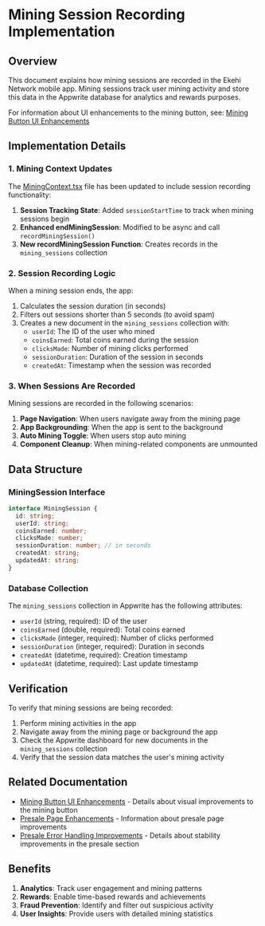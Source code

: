 # Mining Session Recording Implementation

## Overview

This document explains how mining sessions are recorded in the Ekehi Network mobile app. Mining sessions track user mining activity and store this data in the Appwrite database for analytics and rewards purposes.

For information about UI enhancements to the mining button, see:
[Mining Button UI Enhancements](./MINING_BUTTON_UI_ENHANCEMENTS.md)

## Implementation Details

### 1. Mining Context Updates

The [MiningContext.tsx](file:///c:/Users/ARQAM%20TV/Downloads/mobile/src/contexts/MiningContext.tsx) file has been updated to include session recording functionality:

1. **Session Tracking State**: Added `sessionStartTime` to track when mining sessions begin
2. **Enhanced endMiningSession**: Modified to be async and call `recordMiningSession()`
3. **New recordMiningSession Function**: Creates records in the `mining_sessions` collection

### 2. Session Recording Logic

When a mining session ends, the app:

1. Calculates the session duration (in seconds)
2. Filters out sessions shorter than 5 seconds (to avoid spam)
3. Creates a new document in the `mining_sessions` collection with:
   - `userId`: The ID of the user who mined
   - `coinsEarned`: Total coins earned during the session
   - `clicksMade`: Number of mining clicks performed
   - `sessionDuration`: Duration of the session in seconds
   - `createdAt`: Timestamp when the session was recorded

### 3. When Sessions Are Recorded

Mining sessions are recorded in the following scenarios:

1. **Page Navigation**: When users navigate away from the mining page
2. **App Backgrounding**: When the app is sent to the background
3. **Auto Mining Toggle**: When users stop auto mining
4. **Component Cleanup**: When mining-related components are unmounted

## Data Structure

### MiningSession Interface

```typescript
interface MiningSession {
  id: string;
  userId: string;
  coinsEarned: number;
  clicksMade: number;
  sessionDuration: number; // in seconds
  createdAt: string;
  updatedAt: string;
}
```

### Database Collection

The `mining_sessions` collection in Appwrite has the following attributes:
- `userId` (string, required): ID of the user
- `coinsEarned` (double, required): Total coins earned
- `clicksMade` (integer, required): Number of clicks performed
- `sessionDuration` (integer, required): Duration in seconds
- `createdAt` (datetime, required): Creation timestamp
- `updatedAt` (datetime, required): Last update timestamp

## Verification

To verify that mining sessions are being recorded:

1. Perform mining activities in the app
2. Navigate away from the mining page or background the app
3. Check the Appwrite dashboard for new documents in the `mining_sessions` collection
4. Verify that the session data matches the user's mining activity

## Related Documentation

- [Mining Button UI Enhancements](./MINING_BUTTON_UI_ENHANCEMENTS.md) - Details about visual improvements to the mining button
- [Presale Page Enhancements](./PRESALE_PAGE_ENHANCEMENTS.md) - Information about presale page improvements
- [Presale Error Handling Improvements](./PRESALE_ERROR_HANDLING_IMPROVEMENTS.md) - Details about stability improvements in the presale section

## Benefits

1. **Analytics**: Track user engagement and mining patterns
2. **Rewards**: Enable time-based rewards and achievements
3. **Fraud Prevention**: Identify and filter out suspicious activity
4. **User Insights**: Provide users with detailed mining statistics